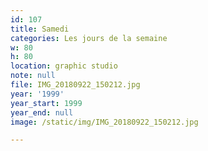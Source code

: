 ```yaml
---
id: 107
title: Samedi
categories: Les jours de la semaine
w: 80
h: 80
location: graphic studio
note: null
file: IMG_20180922_150212.jpg
year: '1999'
year_start: 1999
year_end: null
image: /static/img/IMG_20180922_150212.jpg

---
```

